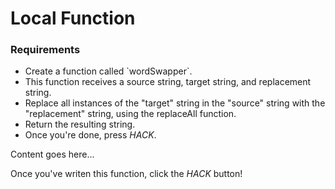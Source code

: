 # Local Function

<div class="aside">
<h3>Requirements</h3>
<ul>
  <li>Create a function called `wordSwapper`.</li>
  <li>This function receives a source string, target string, and replacement string.</li>
  <li>Replace all instances of the "target" string in the "source" string with the "replacement" string, using the replaceAll function.</li>
  <li>Return the resulting string.</li>
  <li>Once you're done, press <em>HACK</em>.</li>
</ul>
</div>

Content goes here...

Once you've writen this function, click the _HACK_ button!
